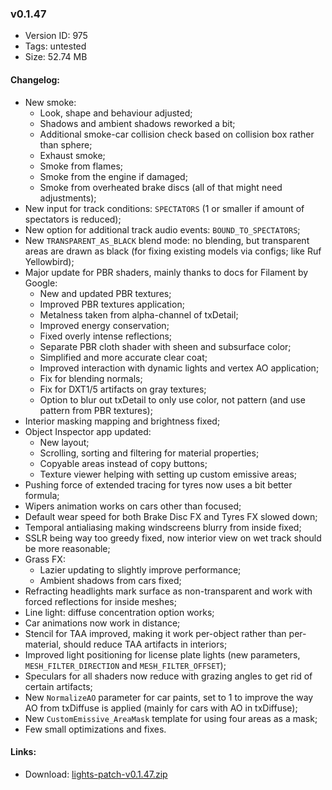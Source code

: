 ### v0.1.47

*   Version ID: 975
*   Tags: untested
*   Size: 52.74 MB

#### Changelog:

*   New smoke:
    *   Look, shape and behaviour adjusted;
    *   Shadows and ambient shadows reworked a bit;
    *   Additional smoke-car collision check based on collision box rather than sphere;
    *   Exhaust smoke;
    *   Smoke from flames;
    *   Smoke from the engine if damaged;
    *   Smoke from overheated brake discs (all of that might need adjustments);
*   New input for track conditions: `SPECTATORS` (1 or smaller if amount of spectators is reduced);
*   New option for additional track audio events: `BOUND_TO_SPECTATORS`;
*   New `TRANSPARENT_AS_BLACK` blend mode: no blending, but transparent areas are drawn as black (for fixing existing models via configs; like Ruf Yellowbird);
*   Major update for PBR shaders, mainly thanks to docs for Filament by Google:
    *   New and updated PBR textures;
    *   Improved PBR textures application;
    *   Metalness taken from alpha-channel of txDetail;
    *   Improved energy conservation;
    *   Fixed overly intense reflections;
    *   Separate PBR cloth shader with sheen and subsurface color;
    *   Simplified and more accurate clear coat;
    *   Improved interaction with dynamic lights and vertex AO application;
    *   Fix for blending normals;
    *   Fix for DXT1/5 artifacts on gray textures;
    *   Option to blur out txDetail to only use color, not pattern (and use pattern from PBR textures);
*   Interior masking mapping and brightness fixed;
*   Object Inspector app updated:
    *   New layout;
    *   Scrolling, sorting and filtering for material properties;
    *   Copyable areas instead of copy buttons;
    *   Texture viewer helping with setting up custom emissive areas;
*   Pushing force of extended tracing for tyres now uses a bit better formula;
*   Wipers animation works on cars other than focused;
*   Default wear speed for both Brake Disc FX and Tyres FX slowed down;
*   Temporal antialiasing making windscreens blurry from inside fixed;
*   SSLR being way too greedy fixed, now interior view on wet track should be more reasonable;
*   Grass FX:
    *   Lazier updating to slightly improve performance;
    *   Ambient shadows from cars fixed;
*   Refracting headlights mark surface as non-transparent and work with forced reflections for inside meshes;
*   Line light: diffuse concentration option works;
*   Car animations now work in distance;
*   Stencil for TAA improved, making it work per-object rather than per-material, should reduce TAA artifacts in interiors;
*   Improved light positioning for license plate lights (new parameters, `MESH_FILTER_DIRECTION` and `MESH_FILTER_OFFSET`);
*   Speculars for all shaders now reduce with grazing angles to get rid of certain artifacts;
*   New `NormalizeAO` parameter for car paints, set to 1 to improve the way AO from txDiffuse is applied (mainly for cars with AO in txDiffuse);
*   New `CustomEmissive_AreaMask` template for using four areas as a mask;
*   Few small optimizations and fixes.

#### Links:

*   Download: [lights-patch-v0.1.47.zip](?get=0.1.47)
